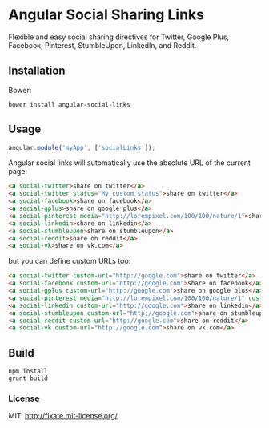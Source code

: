 # Angular Social Sharing Links

Flexible and easy social sharing directives for Twitter, Google Plus, Facebook, Pinterest, StumbleUpon, LinkedIn, and Reddit.

## Installation

Bower:

```shell
bower install angular-social-links
```

## Usage

```javascript
angular.module('myApp', ['socialLinks']);
```

Angular social links will automatically use the absolute URL of the current page:

```html
<a social-twitter>share on twitter</a>
<a social-twitter status="My custom status">share on twitter</a>
<a social-facebook>share on facebook</a>
<a social-gplus>share on google plus</a>
<a social-pinterest media="http://lorempixel.com/100/100/nature/1">share on pinterest</a>
<a social-linkedin>share on linkedin</a>
<a social-stumbleupon>share on stumbleupon</a>
<a social-reddit>share on reddit</a>
<a social-vk>share on vk.com</a>
```

but you can define custom URLs too:

```html
<a social-twitter custom-url="http://google.com">share on twitter</a>
<a social-facebook custom-url="http://google.com">share on facebook</a>
<a social-gplus custom-url="http://google.com">share on google plus</a>
<a social-pinterest media="http://lorempixel.com/100/100/nature/1" custom-url="http://google.com">share on pinterest</a>
<a social-linkedin custom-url="http://google.com">share on linkedin</a>
<a social-stumbleupon custom-url="http://google.com">share on stumbleupon</a>
<a social-reddit custom-url="http://google.com">share on reddit</a>
<a social-vk custom-url="http://google.com">share on vk.com</a>
```

## Build

```shell
npm install
grunt build
```

### License

MIT: http://fixate.mit-license.org/
